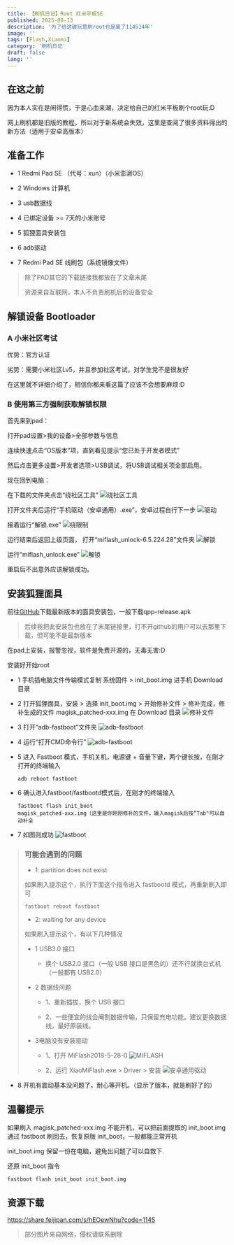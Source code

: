 ```yaml
---
title: 【刷机日记】Root 红米平板SE
published: 2025-08-13
description: '为了给这破玩意刷root也是废了114514年'
image: ''
tags: [Flash,Xiaomi]
category: '刷机日记'
draft: false 
lang: ''
---
```

## 在这之前

因为本人实在是闲得慌，于是心血来潮，决定给自己的红米平板刷个root玩:D

网上刷机都是旧版的教程，所以对于新系统会失效，这里是查阅了很多资料得出的新方法（适用于安卓高版本）

## 准备工作

- 1 Redmi Pad SE （代号：xun）（小米澎湃OS）

- 2 Windows 计算机

- 3 usb数据线

- 4 已绑定设备 >= 7天的小米账号

- 5 狐狸面具安装包

- 6 adb驱动

- 7 Redmi Pad SE 线刷包（系统镜像文件）

> 除了PAD其它的下载链接我都放在了文章末尾
>
> 资源来自互联网，本人不负责刷机后的设备安全

## 解锁设备 Bootloader
### A 小米社区考试

优势：官方认证

劣势：需要小米社区Lv5，并且参加社区考试，对学生党不是很友好

在这里就不详细介绍了，相信你都来看这篇了应该不会想要麻烦:D

### B 使用第三方强制获取解锁权限
首先来到pad：

打开pad设置>我的设备>全部参数与信息

连续快速点击“OS版本”项，直到看见提示“您已处于开发者模式”

然后点击更多设置>开发者选项>USB调试，将USB调试相关项全部启用。

现在回到电脑：

在下载的文件夹点击“绕社区工具”
![绕社区工具](image-9.png)


打开文件夹后运行“手机驱动（安卓通用）.exe”，安卓过程自行下一步
![驱动](image-1.png)

接着运行“解锁.exe”
![绕限制](image-2.png)

运行结束后返回上级页面，
打开“miflash_unlock-6.5.224.28”文件夹
![解锁](image-3.png)


运行“miflash_unlock.exe”
![解锁](image-4.png)

重启后不出意外应该解锁成功。

## 安装狐狸面具

前往[GitHub](https://github.com/1q23lyc45/KitsuneMagisk/releases)下载最新版本的面具安装包，一般下载qpp-release.apk
> 后续我把此安装包也放在了末尾链接里，打不开github的用户可以去那里下载，但可能不是最新版本

在pad上安装，报警忽视，软件是免费开源的，无毒无害:D

安装好开始root

- 1 手机插电脑文件传输模式复制 系统固件 > init_boot.img 进手机 Download 目录

- 2 打开狐狸面具，安装 > 选择 init_boot.img > 开始修补文件 > 修补完成，修补生成的文件 magisk_patched-xxx.img 在 Download 目录
 ![修补文件](image-5.png)

- 3 打开“adb-fastboot”文件夹
![adb-fastboot](image-6.png)

- 4 运行“打开CMD命令行”
![adb-fastboot](image-7.png)

- 5 进入 Fastboot 模式，手机关机，电源键 + 音量下键，两个键长按，在刚才打开的终端输入

    <code>adb reboot fastboot</code>

- 6 确认进入fastboot/fastbootd模式后，在刚才的终端输入

    <code>fastboot flash init_boot magisk_patched-xxx.img（这里是你刚刚修补的文件，输入magisk后按“Tab"可以自动补全</code>

- 7 如图则成功
![fastboot](image-8.png)

>### 可能会遇到的问题
>
>- 1: partition does not exist
>
>如果刷入提示这个，执行下面这个指令进入 fastbootd 模式，再重新刷入即可
>
><code>fastboot reboot fastboot</code>
>
>- 2: waiting for any device
>
>如果刷入提示这个，有以下几种情况
>
>- 1 USB3.0 接口
>
>    - 换个 USB2.0 接口（一般 USB 接口是黑色的）还不行就换台式机（一般都有 USB2.0）
>
>- 2 数据线问题
>
>    - 1、重新插拔，换个 USB 接口
>
>    - 2、一些便宜的线会阉割数据传输，只保留充电功能。建议更换数据线，最好原装线。
>
>- 3电脑没有安装驱动
>
>    - 1、打开 MiFlash2018-5-28-0
>    ![MIFLASH](image-10.png)
>
>    - 2、运行 XiaoMiFlash.exe > Driver > 安装
>   ![安卓通用驱动](image-11.png)

- 8 开机有震动基本没问题了，耐心等开机。（显示了版本，就是刷好了的）

## 温馨提示
如果刷入 magisk_patched-xxx.img 不能开机，可以把前面提取的 init_boot.img 通过 fastboot 刷回去，恢复原版 init_boot，一般都能正常开机

init_boot.img 保留一份在电脑，避免出问题了可以自救下.

还原 init_boot 指令

<code>fastboot flash init_boot init_boot.img</code>

## 资源下载

https://share.feijipan.com/s/hEOewNhu?code=1145

> 部分图片来自网络，侵权请联系删除